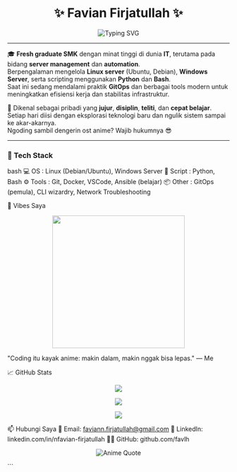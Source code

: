 <!-- README.md -->

<h1 align="center">✨ Favian Firjatullah ✨</h1>

<p align="center">
  <img src="https://readme-typing-svg.demolab.com?font=Fira+Code&weight=600&size=24&duration=3000&pause=1000&color=F76D57&center=true&vCenter=true&width=500&lines=Linux+Server+Enthusiast+🐧;Automation+Lover+🤖;Python+%2B+Bash+Scripter+💻;Anime+Fanboy+🍜;Always+Learning+📚" alt="Typing SVG" />
</p>

---

🎓 **Fresh graduate SMK** dengan minat tinggi di dunia **IT**, terutama pada bidang **server management** dan **automation**.  
Berpengalaman mengelola **Linux server** (Ubuntu, Debian), **Windows Server**, serta scripting menggunakan **Python** dan **Bash**.  
Saat ini sedang mendalami praktik **GitOps** dan berbagai tools modern untuk meningkatkan efisiensi kerja dan stabilitas infrastruktur.

🧠 Dikenal sebagai pribadi yang **jujur**, **disiplin**, **teliti**, dan **cepat belajar**.  
Setiap hari diisi dengan eksplorasi teknologi baru dan ngulik sistem sampai ke akar-akarnya.  
Ngoding sambil dengerin ost anime? Wajib hukumnya 😎

---

### 🧰 Tech Stack

bash
💻 OS      : Linux (Debian/Ubuntu), Windows Server
📜 Script  : Python, Bash
⚙️ Tools   : Git, Docker, VSCode, Ansible (belajar)
📦 Other   : GitOps (pemula), CLI wizardry, Network Troubleshooting


🎨 Vibes Saya
<p align="center"> <img src="https://media.giphy.com/media/XIqCQx02E1U9W/giphy.gif" width="300" /> </p>
"Coding itu kayak anime: makin dalam, makin nggak bisa lepas."
— Me

📈 GitHub Stats
<p align="center"> <img src="https://github-readme-stats.vercel.app/api?username=favianfirjatullah&show_icons=true&theme=tokyonight" /> </p> <p align="center"> <img src="https://github-readme-streak-stats.herokuapp.com/?user=favianfirjatullah&theme=tokyonight" /> </p> <p align="center"> <img src="https://github-readme-activity-graph.vercel.app/graph?username=favianfirjatullah&theme=tokyo-night&hide_border=true" /> </p>

📫 Hubungi Saya
📮 Email: faviann.firjatullah@gmail.com
💼 LinkedIn: linkedin.com/in/nfavian-firjatullah
🧑‍💻 GitHub: github.com/favlh

<p align="center"> <img src="https://animechan.vercel.app/api/random" alt="Anime Quote" /> </p> ```
